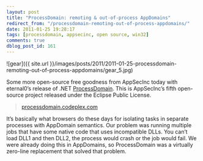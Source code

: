 ```yaml
---
layout: post
title: "ProcessDomain: remoting & out-of-process AppDomains"
redirect_from: "/processdomain-remoting-out-of-process-appdomains/"
date: 2011-01-25 19:28:17
tags: [processdomain, appsecinc, open source, win32]
comments: true
dblog_post_id: 161
---
```

![gear]({{ site.url }}/images/posts/2011/2011-01-25-processdomain-remoting-out-of-process-appdomains/gear_5.jpg)

Some more open-source free goodness from AppSecInc today with eternal0’s release of .NET [ProcessDomain](https://web.archive.org/web/20120401193717/https://processdomain.codeplex.com/). This is AppSecInc’s fifth open-source project released under the Eclipse Public License.

> [processdomain.codeplex.com](https://web.archive.org/web/20120401193717/https://processdomain.codeplex.com/)

It’s basically what browsers do these days for isolating tasks in separate processes with AppDomain semantics. Our problem was running multiple jobs that have some native code that uses incompatible DLLs. You can’t load DLL1 and then DLL2, the process would crash or the job would fail. We were already doing this in AppDomains, so ProcessDomain was a virtually zero-line replacement that solved that problem.
